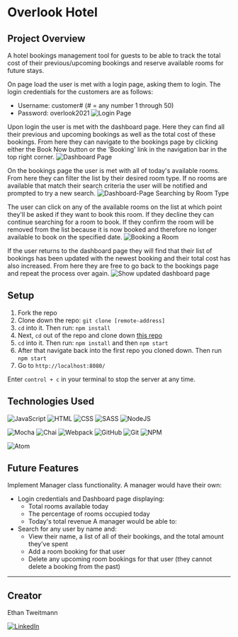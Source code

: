 # Overlook Hotel

## Project Overview
A hotel bookings management tool for guests to be able to track the total cost of their previous/upcoming bookings and reserve available rooms for future stays.

On page load the user is met with a login page, asking them to login.
The login credentials for the customers are as follows:
- Username: customer# (# = any number 1 through 50)
- Password: overlook2021
![Login Page](https://media.giphy.com/media/SLBzf6VBaZseUwOtXC/giphy.gif)

Upon login the user is met with the dashboard page. Here they can find all their previous and upcoming bookings as well as the total cost of these bookings. From here they can navigate to the bookings page by clicking either the Book Now button or the 'Booking' link in the navigation bar in the top right corner.
![Dashboard Page](https://media.giphy.com/media/8CrkUr49aMqwaOfBtq/giphy-downsized-large.gif)

On the bookings page the user is met with all of today's available rooms. From here they can filter the list by their desired room type. If no rooms are available that match their search criteria the user will be notified and prompted to try a new search.
![Dashboard-Page Searching by Room Type](https://media.giphy.com/media/7C8zBJhhDmupateV7Y/giphy.gif)

The user can click on any of the available rooms on the list at which point they'll be asked if they want to book this room. If they decline they can continue searching for a room to book. If they confirm the room will be removed from the list because it is now booked and therefore no longer available to book on the specified date.
![Booking a Room](https://media.giphy.com/media/7AYemERKWAGQGkatY6/giphy.gif)

If the user returns to the dashboard page they will find that their list of bookings has been updated with the newest booking and their total cost has also increased. From here they are free to go back to the bookings page and repeat the process over again.
![Show updated dashboard page](https://media.giphy.com/media/UQUKL59KChvXqg4Otr/giphy-downsized-large.gif)

## Setup
1. Fork the repo
1. Clone down the repo: `git clone [remote-address]`
1. `cd` into it. Then run: `npm install`
1. Next, `cd` out of the repo and clone down [this repo](https://github.com/turingschool-examples/overlook-api)
1. `cd` into it. Then run: `npm install` and then `npm start`
1. After that navigate back into the first repo you cloned down. Then run `npm start`
1. Go to `http://localhost:8080/`  

Enter `control + c` in your terminal to stop the server at any time.

## Technologies Used
![JavaScript](https://img.shields.io/badge/JavaScript-F7DF1E?style=for-the-badge&logo=javascript&logoColor=black)
![HTML](https://img.shields.io/badge/HTML5-E34F26?style=for-the-badge&logo=html5&logoColor=white)
![CSS](https://img.shields.io/badge/CSS3-1572B6?style=for-the-badge&logo=css3&logoColor=white)
![SASS](https://img.shields.io/badge/Sass-CC6699?style=for-the-badge&logo=sass&logoColor=white)
![NodeJS](https://img.shields.io/badge/node.js-6DA55F?style=for-the-badge&logo=node.js&logoColor=white)

![Mocha](https://img.shields.io/badge/Mocha-8D6748?style=for-the-badge&logo=Mocha&logoColor=white)
![Chai](https://img.shields.io/badge/chai-A30701?style=for-the-badge&logo=chai&logoColor=white)
![Webpack](https://img.shields.io/badge/Webpack-8DD6F9?style=for-the-badge&logo=Webpack&logoColor=white)
![GitHub](https://img.shields.io/badge/github-%23121011.svg?style=for-the-badge&logo=github&logoColor=white)
![Git](https://img.shields.io/badge/git-%23F05033.svg?style=for-the-badge&logo=git&logoColor=white)
![NPM](https://img.shields.io/badge/NPM-%23000000.svg?style=for-the-badge&logo=npm&logoColor=white)

![Atom](https://img.shields.io/badge/Atom-%2366595C.svg?style=for-the-badge&logo=atom&logoColor=white)

## Future Features
Implement Manager class functionality.
A manager would have their own:
- Login credentials and Dashboard page displaying:
  - Total rooms available today
  - The percentage of rooms occupied today
  - Today's total revenue
A manager would be able to:
- Search for any user by name and:
  - View their name, a list of all of their bookings, and the total amount they’ve spent
  - Add a room booking for that user
  - Delete any upcoming room bookings for that user (they cannot delete a booking from the past)
---
## Creator
Ethan Tweitmann

[![LinkedIn](https://img.shields.io/badge/LinkedIn-0077B5?style=for-the-badge&logo=linkedin&logoColor=white)](https://www.linkedin.com/in/ethantweitmann/)

